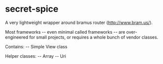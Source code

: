 # secret-spice

A very lightweight wrapper around bramus router (http://www.bram.us/).

Most frameworks -- even minimal called frameworks -- are over-engineered for small projects, or requires a whole bunch of vendor classes.

Contains:
-- Simple View class

Helper classes:
-- Array
-- Uri

